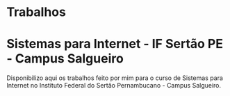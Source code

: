 # Trabalhos
# Sistemas para Internet - IF Sertão PE - Campus Salgueiro
 Disponibilizo aqui os trabalhos feito por mim para o curso de Sistemas para Internet no Instituto Federal do Sertão Pernambucano - Campus Salgueiro.
